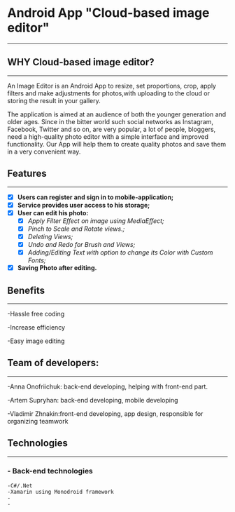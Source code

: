 # Android App "Cloud-based image editor"
--------------------------------------------------------
## WHY Cloud-based image editor?
------------------------------------------------------
An Image Editor is an Android App to resize, set proportions, crop, apply filters and make adjustments for photos,with uploading to the cloud or storing the result in your gallery.

The application is aimed at an audience of both the younger generation and older ages. Since in the bitter world such social networks as Instagram, Facebook, Twitter and so on, are very popular, a lot of people, bloggers, need a high-quality photo editor with a simple interface and improved functionality. Our App will help them to create quality photos and save them in a very convenient way. 

## Features
------------------------------------------
- [x] __Users can register and sign in to mobile-application;__
- [x] __Service provides user access to his storage;__
- [x] __User can edit his photo:__
  - [x] _Apply Filter Effect on image using MediaEffect;_
  - [x] _Pinch to Scale and Rotate views.;_
  - [x] _Deleting Views;_
  - [x] _Undo and Redo for Brush and Views;_
  - [x] _Adding/Editing Text with option to change its Color with Custom Fonts;_
- [x] __Saving Photo after editing.__

## Benefits
---------------------------------------
-Hassle free coding

-Increase efficiency

-Easy image editing


## Team of developers:
-------------------------------------------
-Anna Onofriichuk: back-end developing, helping with front-end part.

-Artem Supryhan: back-end developing, mobile developing

-Vladimir Zhnakin:front-end developing, app design, responsible for organizing teamwork


## Technologies
--------------------------------------------
### - Back-end technologies
```
-C#/.Net
-Xamarin using Monodroid framework
-
-
```




